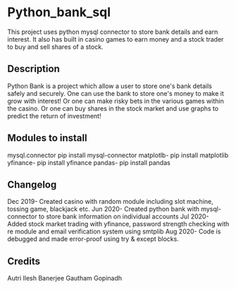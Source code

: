 # Python_bank_sql
This project uses python mysql connector to store bank details and earn interest. It also has built in casino games to earn money and a stock trader to buy and sell shares of a stock.

## Description
Python Bank is a project which allow a user to store one's bank details safely and securely. One can use the bank to store one's money to make it grow with interest!
Or one can make risky bets in the various games within the casino. Or one can buy shares in the stock market and use graphs to predict the return of investment!


## Modules to install

mysql.connector  pip install mysql-connector
matplotlb-       pip install matplotlib
yfinance-        pip install yfinance
pandas-          pip install pandas


## Changelog 

Dec 2019- Created casino with random module including slot machine, tossing game, blackjack etc.
Jun 2020- Created python bank with mysql-connector to store bank information on individual accounts
Jul 2020- Added stock market trading with yfinance, password strength checking with re module and  email verification system using smtplib
Aug 2020- Code is debugged and made error-proof using try & except blocks.


## Credits
Autri Ilesh Banerjee
Gautham Gopinadh

